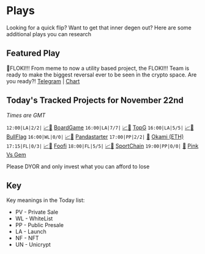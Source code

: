
# Plays

Looking for a quick flip? Want to get that inner degen out? Here are some additional plays you can research

## Featured Play

🐶FLOKI!!! From meme to now a utility based project, the FLOKI!!! Team is ready to make the biggest reversal ever to be seen in the crypto space. Are you ready?!
[Telegram](https://t.me/flokiflokifloki) | [Chart](https://poocoin.app/tokens/0x49cbfbe6ce3fd9548284fa1c3eb2447142732b3d)

## Today's Tracked Projects for November 22nd
_Times are GMT_

`12:00|LA|2/2|` [📈](https://poocoin.app/tokens/0x96ffa3e84311db35c093a6151e34bec2cdebfdff)[📲](https://www.pinksale.finance/launchpad/0xdc9EddB278DA984690F924FB0721315e202147FB?chain=BSC) [BoardGame](https://t.me/BoardGame_Build)
`16:00|LA|7/7|` [📈](https://poocoin.app/tokens/0xabf7b63b4c84483da56d6b2df4b09ec76b98e306)[📲](https://www.pinksale.finance/launchpad/0x7F7eE1eA83CCcA9CCCC394a7637De4E2907c9CC2?chain=BSC) [TopG](https://t.me/Tatesocial_TOPG_Global)
`16:00|LA|5/5|` [📈](https://poocoin.app/tokens/0xb4ca5e166f1e70d20599f46db076816ec6149505)[📲](https://www.pinksale.finance/launchpad/0x21092F8b18328458282a214C705fE405537f568C?chain=BSC) [BullFlag](https://t.me/bullflagofficialchannel)
`16:00|WL|0/0|` [📈](https://poocoin.app/tokens/0xe24ec11a0258e64e6638a93c9fa91dfbdbb75d58)[📲](https://www.pinksale.finance/launchpad/0xa799597239e9a9A1f0326807AC1C7B768E00973f?chain=BSC) [Pandastarter](https://t.me/pandastarter)
`17:00|PP|2/2|` [📲](https://www.pinksale.finance/launchpad/0x490382cf4A0e564745b3a2c5cE6901fffF061fEe?chain=ETH) [Okami (ETH)](https://t.me/OkamiTokenOfficial)
`17:15|FL|0/3|` [📈](https://poocoin.app/tokens/0x30d19d34e1024194133ceab53e6edf5268091a3c)[📲](https://www.pinksale.finance/launchpad/0x8f909328f7d9B33F89C2aA79376B126013Cd7409?chain=BSC) [Foofi](https://t.me/FooFiBSC)
`18:00|FL|5/5|` [📈](https://poocoin.app/tokens/0x528326d4dac427ecbeea1a41c5429d8cb12abaed)[📲](https://www.pinksale.finance/launchpad/0x6BE3D5D540909c1B6FF3E43aFfc06b2E11d365A4?chain=BSC) [SportChain](https://t.me/sportchainio)
`19:00|PP|0/0|` [📲](https://www.pinksale.finance/launchpad/0xf3b2Fc695b134491a5B8831EF6aeE9713CE2674B?chain=ETH) [Pink Vs Gem](https://t.me/coinologyhub)

Please DYOR and only invest what you can afford to lose

## Key
Key meanings in the Today list:

- PV - Private Sale
- WL - WhiteList
- PP - Public Presale
- LA - Launch
- NF - NFT
- UN - Unicrypt